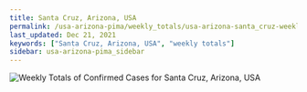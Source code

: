 ```yaml
---
title: Santa Cruz, Arizona, USA
permalink: /usa-arizona-pima/weekly_totals/usa-arizona-santa_cruz-weekly_totals.html
last_updated: Dec 21, 2021
keywords: ["Santa Cruz, Arizona, USA", "weekly totals"]
sidebar: usa-arizona-pima_sidebar
---
```


![Weekly Totals of Confirmed Cases for Santa Cruz, Arizona, USA](/covid_tracker/images/graphs/usa-arizona-santa_cruz-weekly_totals_graph.png)
